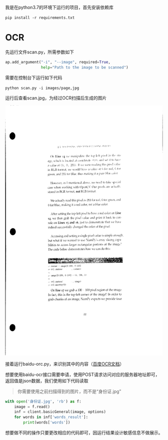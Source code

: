 我是在python3.7的环境下运行的项目，首先安装依赖库

`pip install -r requirements.txt`

# OCR

先运行文件scan.py，所需参数如下

```python
ap.add_argument("-i", "--image", required=True,
                help="Path to the image to be scanned")
```

需要在控制台下运行如下代码

`python scan.py -i images/page,jpg`

运行后查看scan.jpg，为经过OCR扫描后生成的图片

<img src="scan.jpg" style="height:800px" />

接着运行baidu-orc.py，来识别其中的内容（[百度OCR文档](https://ai.baidu.com/ai-doc/OCR/1k3h7y3db)）

想要使用baidu-ocr接口需要申请，使用POST请求访问对应的服务器地址即可，返回值是json数据，我们使用如下代码读取

>你需要使用之前扫描得到的图片，而不是“身份证.jpg”

```python
with open('身份证.jpg', 'rb') as f:
    image = f.read()
    inf = client.basicGeneral(image, options)
    for words in inf['words_result']:
        print(words['words'])
```

想要做不同的操作只要更改相应的代码即可，因运行结果设计敏感信息不做展示。
